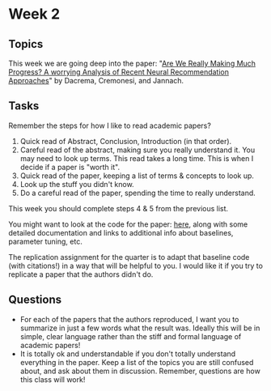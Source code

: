# Week 2

## Topics

This week we are going deep into the paper: "[Are We Really Making Much Progress?  A worrying Analysis of Recent Neural Recommendation Approaches](https://github.com/jemmott/dsc180a06-fa20/blob/master/papers/are%20we%20making%20progress.pdf)" by Dacrema, Cremonesi, and Jannach.

## Tasks

Remember the steps for how I like to read academic papers?

1. Quick read of Abstract, Conclusion, Introduction (in that order).
2. Careful read of the abstract, making sure you really understand it.  You may need to look up terms. This read takes a long time. This is when I decide if a paper is "worth it".
3. Quick read of the paper, keeping a list of terms & concepts to look up.
4. Look up the stuff you didn't know.
5. Do a careful read of the paper, spending the time to really understand.

This week you should complete steps 4 & 5 from the previous list.

You might want to look at the code for the paper: [here](https://github.com/MaurizioFD/RecSys2019_DeepLearning_Evaluation), along with some detailed documentation and links to additional info about baselines, parameter tuning, etc.

The replication assignment for the quarter is to adapt that baseline code (with citations!) in a way that will be helpful to you. I would like it if you try to replicate a paper that the authors didn't do.

## Questions

- For each of the papers that the authors reproduced, I want you to summarize in just a few words what the result was.  Ideally this will be in simple, clear language rather than the stiff and formal language of academic papers!
- It is totally ok and understandable if you don't totally understand everything in the paper.  Keep a list of the topics you are still confused about, and ask about them in discussion. Remember, questions are how this class will work!